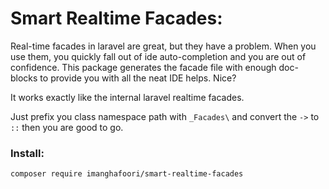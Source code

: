 # Smart Realtime Facades:

Real-time facades in laravel are great, but they have a problem. When you use them, you quickly fall out of ide auto-completion and you are out of confidence.
This package generates the facade file with enough doc-blocks to provide you with all the neat IDE helps. Nice?

It works exactly like the internal laravel realtime facades.

Just prefix you class namespace path with `_Facades\` and convert the `->` to `::` then you are good to go.

### Install:

```bash
composer require imanghafoori/smart-realtime-facades
```